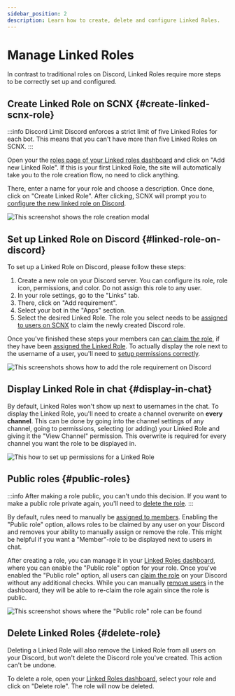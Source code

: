 ```yaml
---
sidebar_position: 2
description: Learn how to create, delete and configure Linked Roles.
---
```


# Manage Linked Roles

In contrast to traditional roles on Discord, Linked Roles require more steps to be correctly set up and configured.

## Create Linked Role on SCNX {#create-linked-scnx-role}

:::info Discord Limit
Discord enforces a strict limit of five Linked Roles for each bot. This means that you can't have more than five Linked
Roles on SCNX.
:::

Open your the [roles page of your Linked roles dashboard](https://scnx.app/glink?page=linked-roles/roles) and click on
"Add new Linked Role". If this is your first Linked Role, the site will automatically take you to the role creation
flow, no need to click anything.

There, enter a name for your role and choose a description. Once done, click on "Create Linked Role". After clicking,
SCNX will prompt you to [configure the new linked role on Discord](#linked-role-on-discord).

![This screenshot shows the role creation modal](@site/docs/assets/linked-roles/role-managment/add-new-role.png)

## Set up Linked Role on Discord {#linked-role-on-discord}

To set up a Linked Role on Discord, please follow these steps:

1. Create a new role on your Discord server. You can configure its role, role icon, permissions, and color. Do not
   assign this role to any user.
2. In your role settings, go to the "Links" tab.
3. There, click on "Add requirement".
4. Select your bot in the "Apps" section.
5. Select the desired Linked Role. The role you select needs to
   be [assigned to users on SCNX](/docs/linked-roles/user-management#add-role) to claim the newly created Discord role.

Once you've finished these steps your members can [can claim the role](/docs/linked-roles/claim-roles.md), if they have
been [assigned the Linked Role](/docs/linked-roles/user-management#add-role).
To actually display the role next to the username of a user, you'll need
to [setup permissions correctly](#display-in-chat).

![This screenshots shows how to add the role requirement on Discord](@site/docs/assets/linked-roles/role-managment/role-discord-settings.png)

## Display Linked Role in chat {#display-in-chat}

By default, Linked Roles won't show up next to usernames in the chat. To display the Linked Role, you'll need to create
a channel overwrite on **every channel**. This can be done by going into the channel settings of any channel, going to
permissions, selecting (or adding) your Linked Role and giving it the "View Channel" permission. This overwrite is
required for every channel you want the role to be displayed in.

![This how to set up permissions for a Linked Role](@site/docs/assets/linked-roles/role-managment/display-role-in-chat.png)

## Public roles {#public-roles}

:::info
After making a role public, you can't undo this decision. If you want to make a public role private again, you'll need
to [delete the role](#delete-role).
:::

By default, rules need to manually be [assigned to members](/docs/linked-roles/user-management). Enabling the "Public role" option, allows
roles to be claimed by any user on your Discord and removes your ability to manually assign or remove the role. This
might be helpful if you want a "Member"-role to be displayed next to users in chat.

After creating a role, you can manage it
in your [Linked Roles dashboard](https://scnx.app/glink?page=linked-roles/roles), where you can enable the "Public role"
option for your role. Once you've enabled the "Public role" option, all users can [claim the role](/docs/linked-roles/claim-roles) on
your Discord without any
additional checks. While you can manually [remove users](/docs/linked-roles/user-management#delete-user) in the dashboard, they will be
able to re-claim the role again since the role is public.

![This screenshot shows where the \"Public role\" role can be found](@site/docs/assets/linked-roles/role-managment/public-role.png)

## Delete Linked Roles {#delete-role}

Deleting a Linked Role will also remove the Linked Role from all users on your Discord, but won't delete the Discord
role you've created. This action can't be undone.

To delete a role, open your [Linked Roles dashboard](https://scnx.app/glink?page=linked-roles/roles), select your role
and click on "Delete role". The role will now be deleted.